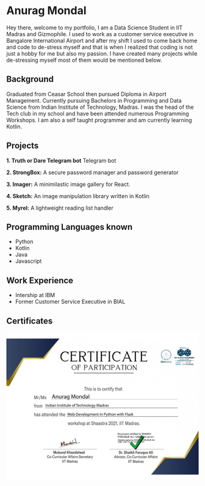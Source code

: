 # Anurag Mondal

Hey there, welcome to my portfolio, I am a Data Science Student in IIT Madras and Gizmophile. I used to work as a customer service executive in Bangalore International Airport and after my shift I used to come back home and code to de-stress myself and that is when I realized that coding is not just a hobby for me but also my passion. I have created many projects while de-stressing myself most of them would be mentioned below.


## Background

Graduated from Ceasar School then pursued Diploma in Airport Management. Currently pursuing Bachelors in Programming and Data Science from Indian Institute of Technology, Madras. I was the head of the Tech club in my school and have been attended numerous Programming Workshops. I am also a self taught programmer and am currently learning Kotlin.

## Projects 
**1. Truth or Dare Telegram bot**
Telegram bot

**2. StrongBox:**
A secure password manager and password generator

**3. Imager:**
A minimilastic image gallery for React.

**4. Sketch:**
An image manipulation library written in Kotlin

**5. Myrel:**
A lightweight reading list handler

## Programming Languages known

- Python
- Kotlin
- Java
- Javascript

## Work Experience

- Intership at IBM
- Former Customer Service Executive in BIAL


## Certificates

![](images/Anurag_rotated_1.jpg)

